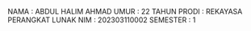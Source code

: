 NAMA : ABDUL HALIM AHMAD
UMUR : 22 TAHUN
PRODI : REKAYASA PERANGKAT LUNAK 
NIM : 202303110002
SEMESTER : 1
